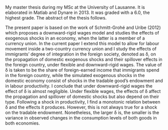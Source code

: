 My master thesis during my MSc at the University of Lausanne. It is elaborated in Matlab and Dynare in 2013. It was graded with a 6.0, the highest grade. The abstract of the thesis follows.

The present paper is based on the work of Schmitt-Grohé and Uribe (2012) which proposes a downward-rigid wages model and studies the effects of exogenous shocks in an economy, when the latter is a member of a currency union. In the current paper I extend this model to allow for labour movement inside a two-country currency union and I study the effects of immigrants’ degree of integration in the foreign society, denoted as δ, on the propagation of domestic exogenous shocks and their spillover effects in the foreign country, under flexible and downward-rigid wages. The value of δ is taken to be the share of foreign-earned income that immigrants spend in the foreign country, while the simulated exogenous shocks in the domestic economy consist of shocks in the tradable good’s endowment and in labour productivity. I conclude that under downward-rigid wages the effect of δ is almost negligible. Under flexible wages, the effects of δ affect the propagation and spillover of domestic shocks but also depend on their type. Following a shock in productivity, I find a monotonic relation between δ and the effects it produces. However, this is not always true for a shock on the tradable endowment. Nonetheless, the larger δ is, the smaller is the variance in observed changes in the consumption levels of both goods in both economies.